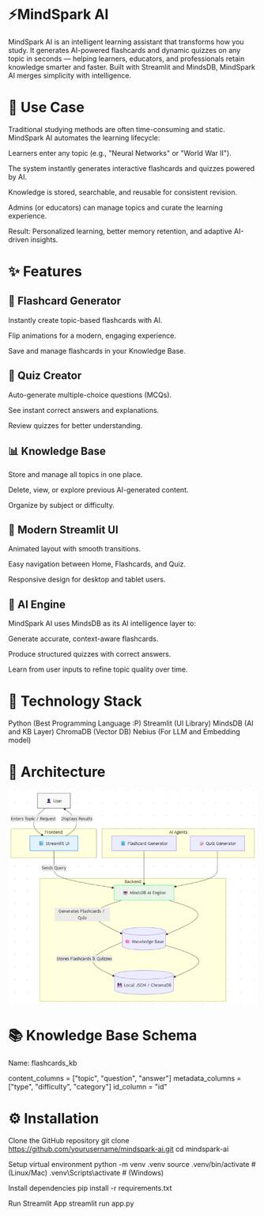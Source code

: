 # ⚡MindSpark AI

MindSpark AI is an intelligent learning assistant that transforms how you study. It generates AI-powered flashcards and dynamic quizzes on any topic in seconds — helping learners, educators, and professionals retain knowledge smarter and faster.
Built with Streamlit and MindsDB, MindSpark AI merges simplicity with intelligence.

# 🎯 Use Case

Traditional studying methods are often time-consuming and static.
MindSpark AI automates the learning lifecycle:

Learners enter any topic (e.g., "Neural Networks" or "World War II").

The system instantly generates interactive flashcards and quizzes powered by AI.

Knowledge is stored, searchable, and reusable for consistent revision.

Admins (or educators) can manage topics and curate the learning experience.

Result: Personalized learning, better memory retention, and adaptive AI-driven insights.

# ✨ Features
## 🧠 Flashcard Generator

Instantly create topic-based flashcards with AI.

Flip animations for a modern, engaging experience.

Save and manage flashcards in your Knowledge Base.

## 🧩 Quiz Creator

Auto-generate multiple-choice questions (MCQs).

See instant correct answers and explanations.

Review quizzes for better understanding.

## 📊 Knowledge Base

Store and manage all topics in one place.

Delete, view, or explore previous AI-generated content.

Organize by subject or difficulty.

## 🎨 Modern Streamlit UI

Animated layout with smooth transitions.

Easy navigation between Home, Flashcards, and Quiz.

Responsive design for desktop and tablet users.

## 🤖 AI Engine

MindSpark AI uses MindsDB as its AI intelligence layer to:

Generate accurate, context-aware flashcards.

Produce structured quizzes with correct answers.

Learn from user inputs to refine topic quality over time.

# 🧱 Technology Stack
Python (Best Programming Language :P)
Streamlit (UI Library)
MindsDB (AI and KB Layer)
ChromaDB (Vector DB)
Nebius (For LLM and Embedding model)

# 🧠 Architecture

![alt text](image.png)
# 📚 Knowledge Base Schema

Name: flashcards_kb

content_columns = ["topic", "question", "answer"]
metadata_columns = ["type", "difficulty", "category"]
id_column = "id"

# ⚙️ Installation
Clone the GitHub repository
git clone https://github.com/yourusername/mindspark-ai.git
cd mindspark-ai

Setup virtual environment
python -m venv .venv
source .venv/bin/activate    # (Linux/Mac)
.venv\Scripts\activate       # (Windows)

Install dependencies
pip install -r requirements.txt

Run Streamlit App
streamlit run app.py